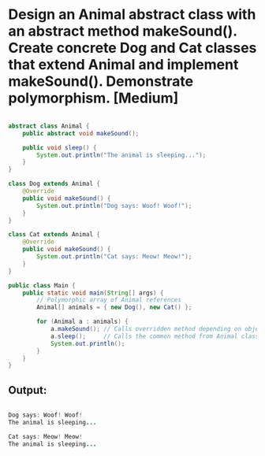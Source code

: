 # Design an Animal abstract class with an abstract method makeSound(). Create concrete Dog and Cat classes that extend Animal and implement makeSound(). Demonstrate polymorphism. [Medium]

```java

abstract class Animal {
    public abstract void makeSound();

    public void sleep() {
        System.out.println("The animal is sleeping...");
    }
}

class Dog extends Animal {
    @Override
    public void makeSound() {
        System.out.println("Dog says: Woof! Woof!");
    }
}

class Cat extends Animal {
    @Override
    public void makeSound() {
        System.out.println("Cat says: Meow! Meow!");
    }
}

public class Main {
    public static void main(String[] args) {
        // Polymorphic array of Animal references
        Animal[] animals = { new Dog(), new Cat() };

        for (Animal a : animals) {
            a.makeSound(); // Calls overridden method depending on object type
            a.sleep();     // Calls the common method from Animal class
            System.out.println();
        }
    }
}

```

## Output:
```java

Dog says: Woof! Woof!
The animal is sleeping...

Cat says: Meow! Meow!
The animal is sleeping...


```
